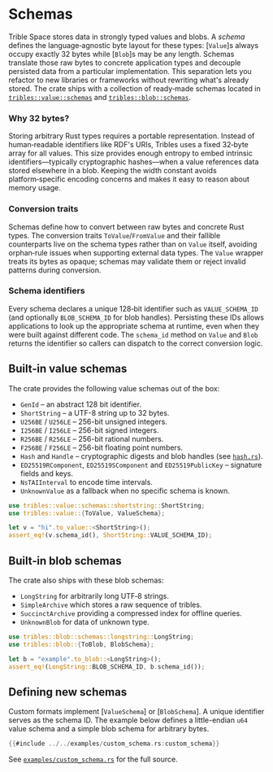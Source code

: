 # Schemas

Trible Space stores data in strongly typed values and blobs. A *schema* defines
the language‑agnostic byte layout for these types: [`Value`]s always occupy
exactly 32&nbsp;bytes while [`Blob`]s may be any length. Schemas translate those
raw bytes to concrete application types and decouple persisted data from a
particular implementation. This separation lets you refactor to new libraries
or frameworks without rewriting what's already stored. The crate ships with a
collection of ready‑made schemas located in
[`tribles::value::schemas`](https://docs.rs/tribles/latest/tribles/value/schemas/index.html) and
[`tribles::blob::schemas`](https://docs.rs/tribles/latest/tribles/blob/schemas/index.html).

### Why 32 bytes?

Storing arbitrary Rust types requires a portable representation. Instead of
human‑readable identifiers like RDF's URIs, Tribles uses a fixed 32‑byte array
for all values. This size provides enough entropy to embed intrinsic
identifiers—typically cryptographic hashes—when a value references data stored
elsewhere in a blob. Keeping the width constant avoids platform‑specific
encoding concerns and makes it easy to reason about memory usage.

### Conversion traits

Schemas define how to convert between raw bytes and concrete Rust types. The
conversion traits `ToValue`/`FromValue` and their fallible counterparts live on
the schema types rather than on `Value` itself, avoiding orphan‑rule issues when
supporting external data types. The `Value` wrapper treats its bytes as opaque;
schemas may validate them or reject invalid patterns during conversion.

### Schema identifiers

Every schema declares a unique 128‑bit identifier such as `VALUE_SCHEMA_ID`
(and optionally `BLOB_SCHEMA_ID` for blob handles). Persisting these IDs allows
applications to look up the appropriate schema at runtime, even when they were
built against different code. The `schema_id` method on `Value` and `Blob`
returns the identifier so callers can dispatch to the correct conversion logic.

## Built‑in value schemas

The crate provides the following value schemas out of the box:
- `GenId` &ndash; an abstract 128 bit identifier.
- `ShortString` &ndash; a UTF-8 string up to 32 bytes.
- `U256BE` / `U256LE` &ndash; 256-bit unsigned integers.
- `I256BE` / `I256LE` &ndash; 256-bit signed integers.
- `R256BE` / `R256LE` &ndash; 256-bit rational numbers.
- `F256BE` / `F256LE` &ndash; 256-bit floating point numbers.
- `Hash` and `Handle` &ndash; cryptographic digests and blob handles (see [`hash.rs`](../src/value/schemas/hash.rs)).
- `ED25519RComponent`, `ED25519SComponent` and `ED25519PublicKey` &ndash; signature fields and keys.
- `NsTAIInterval` to encode time intervals.
- `UnknownValue` as a fallback when no specific schema is known.

```rust
use tribles::value::schemas::shortstring::ShortString;
use tribles::value::{ToValue, ValueSchema};

let v = "hi".to_value::<ShortString>();
assert_eq!(v.schema_id(), ShortString::VALUE_SCHEMA_ID);
```

## Built‑in blob schemas

The crate also ships with these blob schemas:

- `LongString` for arbitrarily long UTF‑8 strings.
- `SimpleArchive` which stores a raw sequence of tribles.
- `SuccinctArchive` providing a compressed index for offline queries.
- `UnknownBlob` for data of unknown type.

```rust
use tribles::blob::schemas::longstring::LongString;
use tribles::blob::{ToBlob, BlobSchema};

let b = "example".to_blob::<LongString>();
assert_eq!(LongString::BLOB_SCHEMA_ID, b.schema_id());
```

## Defining new schemas

Custom formats implement [`ValueSchema`] or [`BlobSchema`].  A unique identifier
serves as the schema ID.  The example below defines a little-endian `u64` value
schema and a simple blob schema for arbitrary bytes.

```rust
{{#include ../../examples/custom_schema.rs:custom_schema}}
```

See [`examples/custom_schema.rs`](https://github.com/triblespace/tribles-rust/blob/main/examples/custom_schema.rs) for the full
source.

